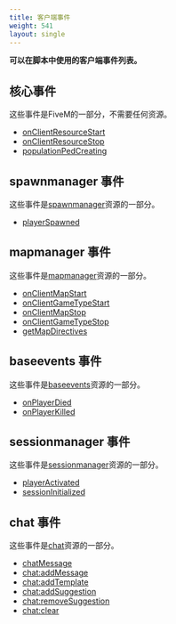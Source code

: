 ```yaml
---
title: 客户端事件
weight: 541
layout: single
---
```


**可以在脚本中使用的客户端事件列表。**

核心事件
-----------
这些事件是FiveM的一部分，不需要任何资源。

- [onClientResourceStart](../list/onClientResourceStart)
- [onClientResourceStop](../list/onClientResourceStop)
- [populationPedCreating](../list/populationPedCreating)

spawnmanager 事件
-------------------
这些事件是[spawnmanager](/docs/resources/spawnmanager)资源的一部分。

- [playerSpawned](/docs/resources/spawnmanager/events/playerSpawned)

mapmanager 事件
-----------------
这些事件是[mapmanager](/docs/resources/mapmanager)资源的一部分。

- [onClientMapStart](/docs/resources/mapmanager/events/onClientMapStart)
- [onClientGameTypeStart](/docs/resources/mapmanager/events/onClientGameTypeStart)
- [onClientMapStop](/docs/resources/mapmanager/events/onClientMapStop)
- [onClientGameTypeStop](/docs/resources/mapmanager/events/onClientGameTypeStop)
- [getMapDirectives](/docs/resources/mapmanager/events/getMapDirectives)

baseevents 事件
-----------------
这些事件是[baseevents](/docs/resources/baseevents)资源的一部分。

- [onPlayerDied](/docs/resources/baseevents/events/onPlayerDied)
- [onPlayerKilled](/docs/resources/baseevents/events/onPlayerKilled)

sessionmanager 事件
---------------------
这些事件是[sessionmanager](/docs/resources/sessionmanager)资源的一部分。

- [playerActivated](/docs/resources/sessionmanager/events/playerActivated)
- [sessionInitialized](/docs/resources/sessionmanager/events/sessionInitialized)

chat 事件
-----------
这些事件是[chat](/docs/resources/chat)资源的一部分。

- [chatMessage](/docs/resources/chat/events/chatMessage)
- [chat:addMessage](/docs/resources/chat/events/chat-addMessage)
- [chat:addTemplate](/docs/resources/chat/events/chat-addTemplate)
- [chat:addSuggestion](/docs/resources/chat/events/chat-addSuggestion)
- [chat:removeSuggestion](/docs/resources/chat/events/chat-removeSuggestion)
- [chat:clear](/docs/resources/chat/events/chat-clear)
